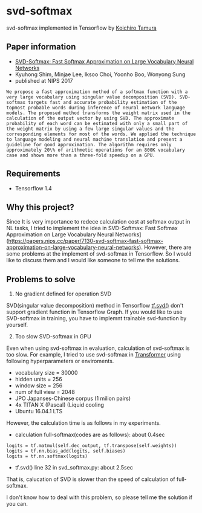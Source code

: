 # svd-softmax
svd-softmax implemented in Tensorflow by [Koichiro Tamura](http://koichirotamura.com/)

## Paper information

- [SVD-Softmax: Fast Softmax Approximation on Large Vocabulary Neural Networks](https://papers.nips.cc/paper/7130-svd-softmax-fast-softmax-approximation-on-large-vocabulary-neural-networks)
- Kyuhong Shim, Minjae Lee, Iksoo Choi, Yoonho Boo, Wonyong Sung
- published at NIPS 2017

```
We propose a fast approximation method of a softmax function with a very large vocabulary using singular value decomposition (SVD). SVD-softmax targets fast and accurate probability estimation of the topmost probable words during inference of neural network language models. The proposed method transforms the weight matrix used in the calculation of the output vector by using SVD. The approximate probability of each word can be estimated with only a small part of the weight matrix by using a few large singular values and the corresponding elements for most of the words. We applied the technique to language modeling and neural machine translation and present a guideline for good approximation. The algorithm requires only approximately 20\% of arithmetic operations for an 800K vocabulary case and shows more than a three-fold speedup on a GPU.
```


## Requirements

- Tensorflow 1.4

## Why this project?

Since It is very importance to redece calculation cost at softmax output in NL tasks, I tried to implement the idea in SVD-Softmax: Fast Softmax Approximation on Large Vocabulary Neural Networks](https://papers.nips.cc/paper/7130-svd-softmax-fast-softmax-approximation-on-large-vocabulary-neural-networks).
However, there are some problems at the implement of svd-softmax in Tensorflow. So I would like to discuss them and I would like someone to tell me the solutions. 

## Problems to solve

1. No gradient defined for operation SVD

SVD(singular value decomposition) method in Tensorflow [tf.svd()](https://www.tensorflow.org/api_docs/python/tf/svd) don't support gradient function in Tensorflow Graph. If you would like to use SVD-softmax in training, you have to implemnt trainable svd-function by yourself.  

2. Too slow SVD-softmax in GPU

Even when using svd-softmax in evaluation, calculation of svd-softmax is too slow.
For example, I tried to use svd-softmax in [Transformer](https://arxiv.org/abs/1706.03762) using following hyperparameters or enviroments.

- vocabulary size = 30000
- hidden units = 256
- window size = 256
- num of full view = 2048
- JPO Japanses-Chinese corpus (1 milion pairs) 
- 4x TITAN X (Pascal) (Liquid cooling
- Ubuntu 16.04.1 LTS


However, the calculation time is as follows in my experiments.

- calculation full-softmax(codes are as follows): about 0.4sec

```
logits = tf.matmul(self.dec_output, tf.transpose(self.weights))
logits = tf.nn.bias_add(logits, self.biases)
logits = tf.nn.softmax(logits)
```
- tf.svd() line 32 in svd_softmax.py: about 2.5sec

That is, calucation of SVD is slower than the speed of calculation of full-softmax.

I don't know how to deal with this problem, so please tell me the solution if you can.


